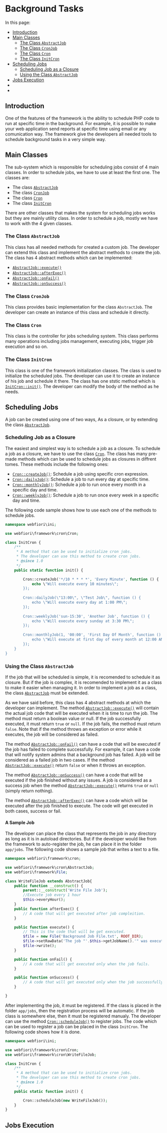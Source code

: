 # Background Tasks

<meta name="description" content="Background tasks are used to run even if there is no one is using the application. Learn about how to implement and use them here.">

In this page:

* [Introduction](#introduction)
* [Main Classes](#main-classes)
  * [The Class `AbstractJob`](#the-class-abstractjob)
  * [The Class `CronJob`](#the-class-cronjob)
  * [The Class `Cron`](#the-class-cron)
  * [The Class `InitCron`](#the-class-initcron)
* [Scheduling Jobs](#scheduling-jobs)
  * [Scheduling Job as a Closure](#scheduling-job-as-a-closure)
  * [Using the Class `AbstractJob`](#using-the-class-abstractjob)
* [Jobs Execution](#jobs-execution)
* []()
* []()

## Introduction

One of the features of the framework is the ability to schedule PHP code to run at specific time in the background. For example, it is possible to make your web application send reports at specific time using email or any comunication way. The framework give the developers all needed tools to schedule background tasks in a very simple way.

## Main Classes

The sub-system which is responsible for scheduling jobs consist of 4 main classes. In order to schedule jobs, we have to use at least the first one. The classes are:

* The class [`AbstractJob`](https://webfiori.com/docs/webfiori/framework/cron/AbstractJob)
* The class [`CronJob`](https://webfiori.com/docs/webfiori/framework/cron/CronJob)
* The class [`Cron`](https://webfiori.com/docs/webfiori/framework/cron/Cron)
* The class [`InitCron`](https://webfiori.com/docs/webfiori/framework/cron/InitCron)

There are other classes that makes the system for scheduling jobs works but they are mainly utility class. In order to schedule a job, mostly we have to work with the 4 given classes.

### The Class `AbstractJob`

This class has all needed methods for created a custom job. The developer can extend this class and implement the abstract methods to create the job. The class has 4 abstract methods which can be implemented:

* [`AbstractJob::execute()`](https://webfiori.com/docs/webfiori/framework/cron/AbstractJob#execute)
* [`AbstractJob::afterExec()`](https://webfiori.com/docs/webfiori/framework/cron/AbstractJob#afterExec)
* [`AbstractJob::onFail()`](https://webfiori.com/docs/webfiori/framework/cron/AbstractJob#onFail)
* [`AbstractJob::onSuccess()`](https://webfiori.com/docs/webfiori/framework/cron/AbstractJob#onSuccess)

### The Class `CronJob`

This class provides basic implementation for the class `AbstractJob`. The developer can create an instance of this class and schedule it directly.

### The Class `Cron`

This class is the controller for jobs scheduling system. This class performs many operations including jobs management, executing jobs, trigger job execution and so on.

### The Class `InitCron`

This class is one of the framework initialization classes. The class is used to initialize the scheduled jobs. The developer can use it to create an instance of his job and schedule it there. The class has one ststic method which is [`InitCron::init()`](https://webfiori.com/docs/webfiori/ini/InitCron#init). The developer can modify the body of the method as he needs.

## Scheduling Jobs

A job can be created using one of two ways, As a closure, or by extending the class [`AbstractJob`](https://webfiori.com/docs/webfiori/framework/cron/AbstractJob).

### Scheduling Job as a Closure

The easiest and simplest way is to schedule a job as a closure. To schedule a job as a closure, we have to use the class [`Cron`](https://webfiori.com/docs/webfiori/framework/cron/Cron). The class has many pre-made methods which can be used to schedule jobs as closures in diffrent tomes. These methods include the following ones:

* [`Cron::createJob()`](https://webfiori.com/docs/webfiori/framework/cron/Cron#createJob): Schedule a job using specific cron expression.
* [`Cron::dailyJob()`](https://webfiori.com/docs/webfiori/framework/cron/Cron#dailyJob): Schedule a job to run every day at specific time.
* [`Cron::monthlyJob()`](https://webfiori.com/docs/webfiori/framework/cron/Cron#monthlyJob): Schedule a job to run once every month in a specific day and time.
* [`Cron::weeklyJob()`](https://webfiori.com/docs/webfiori/framework/cron/Cron#weeklyJob): Schedule a job to run once every week in a specific day and time.

The following code sample shows how to use each one of the methods to schedule jobs.

``` php
namespace webfiori\ini;

use webfiori\framework\cron\Cron;

class InitCron {
    /**
     * A method that can be used to initialize cron jobs.
     * The developer can use this method to create cron jobs.
     * @since 1.0
     */
    public static function init() {

        Cron::createJob('*/10 * * * *', 'Every Minute', function () {
            echo \"Will execute every 10 minutes\";
        });
        
        Cron::dailyJob(\"13:00\", \"Test Job\", function () {
            echo \"Will execute every day at 1:00 PM\";
        });
        
        Cron::weeklyJob('sun-15:30', 'Another Job', function () {
            echo \"Will execute every sunday at 3:30 PM\";
        });
        
        Cron::monthlyJob(1, '00:00', 'First Day Of Month', function () {
            echo \"Will execute at first day of every month at 12:00 AM\";
        });
    }
}
```

### Using the Class `AbstractJob`

If the job that will be scheduled is simple, it is recomended to schedule it as closure. But if the job is complex, it is recomended to implement it as a class to make it easier when managing it. In order to implement a job as a class, the class [`AbstractJob`](https://webfiori.com/docs/webfiori/framework/cron/AbstractJob) must be extended.

As we have said before, this class has 4 abstract methods at which the developer can implement. The method [`AbstractJob::execute()`](https://webfiori.com/docs/webfiori/framework/cron/AbstractJob#execute) will contain the actual job code that will be executed when it is time to run the job. The method must return a boolean value or null. If the job successfully executed, it must return `true` or `null`. If the job fails, the method must return `false`. Note that if the method throws an exception or error while it executes, the job will be considered as failed.

The method [`AbstractJob::onFail()`](https://webfiori.com/docs/webfiori/framework/cron/AbstractJob#onFail) can have a code that will be executed if the job has failed to complete successfully. For example, it can have a code that will notify system admins that a background job has failed. A job will be considered as a failed job in two cases. If the method [`AbstractJob::execute()`](https://webfiori.com/docs/webfiori/framework/cron/AbstractJob#execute) return `false` or when it throws an exception.

The method [`AbstractJob::onSuccess()`](https://webfiori.com/docs/webfiori/framework/cron/AbstractJob#onSuccess) can have a code that will be executed if the job finished without any issues. A job is considered as a success job when the method [`AbstractJob::execute()`](https://webfiori.com/docs/webfiori/framework/cron/AbstractJob#execute) returns `true` or `null` (simply return nothing).

The method [`AbstractJob::afterExec()`](https://webfiori.com/docs/webfiori/framework/cron/AbstractJob#afterExec) can have a code which will be executed after the job finished to execute. The code will get executed in both cases, success or fail.

#### A Sample Job

The developer can place the class that represents the job in any directory as long as it is in autoload directories. But if the developer would like from the framework to auto-register the job, he can place it in the folder `app/jobs`. The following code shows a sample job that writes a text to a file.

``` php
namespace webfiori\framework\cron;

use webfiori\framework\cron\AbstractJob;
use webfiori\framework\File;

class WriteFileJob extends AbstractJob{
    public function __construct() {
        parent::__construct('Write File Job');
        //Execute job every 1 hour
        $this->everyHour();
    }
    public function afterExec() {
        // A code that will get executed after job compleition.
    }

    public function execute() {
        // This is the code that will be get executed.
        $file = new File('Background Job File.txt', ROOT_DIR);
        $file->setRawData('The job "'.$this->getJobName().'" was executed at '.date('H:i')."\n");
        $file->write();
    }

    public function onFail() {
        // A code that will get executed only when the job fails.
    }

    public function onSuccess() {
        // A code that will get executed only when the job successfully run.
    }

}
```

After implementing the job, it must be registered. If the class is placed in the folder `app/jobs`, then the registration process will be automatic. If the job class is somewhere else, then it must be registered manualy. The developer can use the method [`Cron::scheduleJob()`](https://webfiori.com/docs/webfiori/framework/cron/Cron#scheduleJob) to register jobs. The code which can be used to register a job can be placed in the class `InitCron`. The following code shows how it is done.

``` php
namespace webfiori\ini;

use webfiori\framework\cron\Cron;
use webfiori\framework\cron\WriteFileJob;

class InitCron {
    /**
     * A method that can be used to initialize cron jobs.
     * The developer can use this method to create cron jobs.
     * @since 1.0
     */
    public static function init() {

        Cron::scheduleJob(new WriteFileJob());
    }
}

```

## Jobs Execution
